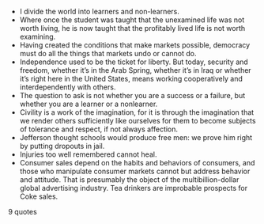  - I divide the world into learners and non-learners.
 - Where once the student was taught that the unexamined life was not worth living, he is now taught that the profitably lived life is not worth examining.
 - Having created the conditions that make markets possible, democracy must do all the things that markets undo or cannot do.
 - Independence used to be the ticket for liberty. But today, security and freedom, whether it’s in the Arab Spring, whether it’s in Iraq or whether it’s right here in the United States, means working cooperatively and interdependently with others.
 - The question to ask is not whether you are a success or a failure, but whether you are a learner or a nonlearner.
 - Civility is a work of the imagination, for it is through the imagination that we render others sufficiently like ourselves for them to become subjects of tolerance and respect, if not always affection.
 - Jefferson thought schools would produce free men: we prove him right by putting dropouts in jail.
 - Injuries too well remembered cannot heal.
 - Consumer sales depend on the habits and behaviors of consumers, and those who manipulate consumer markets cannot but address behavior and attitude. That is presumably the object of the multibillion-dollar global advertising industry. Tea drinkers are improbable prospects for Coke sales.

9 quotes